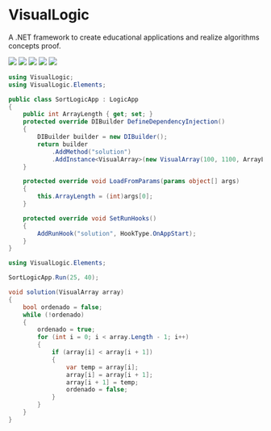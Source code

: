 # VisualLogic
A .NET framework to create educational applications and realize algorithms concepts proof.

[![](https://img.shields.io/badge/Visual-Logic-purple?style=for-the-badge)](https://github.com/trevisharp/VisualLogic)
[![](https://img.shields.io/nuget/dt/VisualLogic?color=purple&style=for-the-badge)](https://www.nuget.org/packages/VisualLogic/1.1.0)
[![](https://img.shields.io/github/license/Trevisharp/VisualLogic?color=purple&style=for-the-badge)](LICENSE)
[![](https://img.shields.io/github/last-commit/Trevisharp/VisualLogic?color=purple&style=for-the-badge)](https://github.com/trevisharp/VisualLogic/commits/main)
[![](https://img.shields.io/github/commit-activity/m/Trevisharp/VisualLogic?color=purple&style=for-the-badge)](https://github.com/trevisharp/VisualLogic/commits/main)

``` cs
using VisualLogic;
using VisualLogic.Elements;

public class SortLogicApp : LogicApp
{
    public int ArrayLength { get; set; }
    protected override DIBuilder DefineDependencyInjection()
    {
        DIBuilder builder = new DIBuilder();
        return builder
            .AddMethod("solution")
            .AddInstance<VisualArray>(new VisualArray(100, 1100, ArrayLength));
    }

    protected override void LoadFromParams(params object[] args)
    {
        this.ArrayLength = (int)args[0];
    }

    protected override void SetRunHooks()
    {
        AddRunHook("solution", HookType.OnAppStart);
    }
}
```

``` cs
using VisualLogic.Elements;

SortLogicApp.Run(25, 40);

void solution(VisualArray array)
{
    bool ordenado = false;
    while (!ordenado)
    {
        ordenado = true;
        for (int i = 0; i < array.Length - 1; i++)
        {
            if (array[i] < array[i + 1])
            {
                var temp = array[i];
                array[i] = array[i + 1];
                array[i + 1] = temp;
                ordenado = false;
            }
        }
    }
}
```
